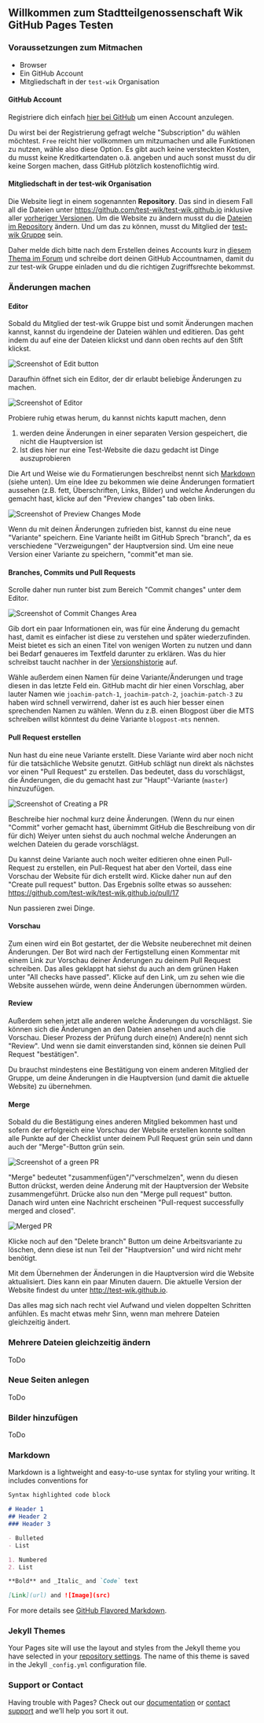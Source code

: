 ## Willkommen zum Stadtteilgenossenschaft Wik GitHub Pages Testen

### Voraussetzungen zum Mitmachen

* Browser
* Ein GitHub Account
* Mitgliedschaft in der `test-wik` Organisation

#### GitHub Account
Registriere dich einfach [hier bei GitHub](https://github.com/join) um einen Account anzulegen. 

Du wirst bei der Registrierung gefragt welche "Subscription" du wählen möchtest. `Free` reicht hier vollkommen um mitzumachen und alle Funktionen zu nutzen, wähle also diese Option. Es gibt auch keine versteckten Kosten, du musst keine Kreditkartendaten o.ä. angeben und auch sonst musst du dir keine Sorgen machen, dass GitHub plötzlich kostenoflichtig wird.

#### Mitgliedschaft in der test-wik Organisation 
Die Website liegt in einem sogenannten **Repository**. Das sind in diesem Fall all die Dateien unter https://github.com/test-wik/test-wik.github.io inklusive aller [vorheriger Versionen](https://github.com/test-wik/test-wik.github.io/commits/master). Um die Website zu ändern musst du die [Dateien im Repository](https://github.com/test-wik/test-wik.github.io) ändern. Und um das zu können, musst du Mitglied der [test-wik Gruppe](https://github.com/orgs/test-wik/people) sein.

Daher melde dich bitte nach dem Erstellen deines Accounts kurz in [diesem Thema im Forum](https://forum.stadtteilgenossenschaft-wik.de/t/website-bauen-mit-github-pages-test/136) und schreibe dort deinen GitHub Accountnamen, damit du zur test-wik Gruppe einladen und du die richtigen Zugriffsrechte bekommst. 

### Änderungen machen

#### Editor

Sobald du Mitglied der test-wik Gruppe bist und somit Änderungen machen kannst, kannst du irgendeine der Dateien wählen und editieren. Das geht indem du auf eine der Dateien klickst und dann oben rechts auf den Stift klickst.

![Screenshot of Edit button](doc-images/edit-button.png)

Daraufhin öffnet sich ein Editor, der dir erlaubt beliebige Änderungen zu machen. 

![Screenshot of Editor](doc-images/editing-file.png)

Probiere ruhig etwas herum, du kannst nichts kaputt machen, denn

1. werden deine Änderungen in einer separaten Version gespeichert, die nicht die Hauptversion ist
2. Ist dies hier nur eine Test-Website die dazu gedacht ist Dinge auszuprobieren

Die Art und Weise wie du Formatierungen beschreibst nennt sich [Markdown](#markdown) (siehe unten). Um eine Idee zu bekommen wie deine Änderungen formatiert aussehen (z.B. fett, Überschriften, Links, Bilder) und welche Änderungen du gemacht hast, klicke auf den "Preview changes" tab oben links. 

![Screenshot of Preview Changes Mode](doc-images/preview-changes.png)

Wenn du mit deinen Änderungen zufrieden bist, kannst du eine neue "Variante" speichern. Eine Variante heißt im GitHub Sprech "branch", da es verschiedene "Verzweigungen" der Hauptversion sind. Um eine neue Version einer Variante zu speichern, "commit"et man sie. 

#### Branches, Commits und Pull Requests

Scrolle daher nun runter bist zum Bereich "Commit changes" unter dem Editor. 

![Screenshot of Commit Changes Area](doc-images/commit-changes.png)

Gib dort ein paar Informationen ein, was für eine Änderung du gemacht hast, damit es einfacher ist diese zu verstehen und später wiederzufinden. Meist bietet es sich an einen Titel von wenigen Worten zu nutzen und dann bei Bedarf genaueres im Textfeld darunter zu erklären. Was du hier schreibst taucht nachher in der [Versionshistorie](https://github.com/test-wik/test-wik.github.io/commits/master) auf.

Wähle außerdem einen Namen für deine Variante/Änderungen und trage diesen in das letzte Feld ein. GitHub macht dir hier einen Vorschlag, aber lauter Namen wie `joachim-patch-1`, `joachim-patch-2`, `joachim-patch-3` zu haben wird schnell verwirrend, daher ist es auch hier besser einen sprechenden Namen zu wählen. Wenn du z.B. einen Blogpost über die MTS schreiben willst könntest du deine Variante `blogpost-mts` nennen.


#### Pull Request erstellen

Nun hast du eine neue Variante erstellt. Diese Variante wird aber noch nicht für die tatsächliche Website genutzt. GitHub schlägt nun direkt als nächstes vor einen "Pull Request" zu erstellen. Das bedeutet, dass du vorschlägst, die Änderungen, die du gemacht hast zur "Haupt"-Variante (`master`) hinzuzufügen. 

![Screenshot of Creating a PR](doc-images/create-pr.png)

Beschreibe hier nochmal kurz deine Änderungen. (Wenn du nur einen "Commit" vorher gemacht hast, übernimmt GitHub die Beschreibung von dir für dich) Weiyer unten siehst du auch nochmal welche Änderungen an welchen Dateien du gerade vorschlägst.

Du kannst deine Variante auch noch weiter editieren ohne einen Pull-Request zu erstellen, ein Pull-Request hat aber den Vorteil, dass eine Vorschau der Website für dich erstellt wird. Klicke daher nun auf den "Create pull request" button. Das Ergebnis sollte etwas so aussehen: https://github.com/test-wik/test-wik.github.io/pull/17 

Nun passieren zwei Dinge. 

#### Vorschau
Zum einen wird ein Bot gestartet, der die Website neuberechnet mit deinen Änderungen. Der Bot wird nach der Fertigstellung einen Kommentar mit einem Link zur Vorschau deiner Änderungen zu deinem Pull Request schreiben. Das alles geklappt hat siehst du auch an dem grünen Haken unter "All checks have passed". Klicke auf den Link, um zu sehen wie die Website aussehen würde, wenn deine Änderungen übernommen würden. 

#### Review
Außerdem sehen jetzt alle anderen welche Änderungen du vorschlägst. Sie können sich die Änderungen an den Dateien ansehen und auch die Vorschau. Dieser Prozess der Prüfung durch eine(n) Andere(n) nennt sich "Review". Und wenn sie damit einverstanden sind, können sie deinen Pull Request "bestätigen".

Du brauchst mindestens eine Bestätigung von einem anderen Mitglied der Gruppe, um deine Änderungen in die Hauptversion (und damit die aktuelle Website) zu übernehmen.

#### Merge
Sobald du die Bestätigung eines anderen Mitglied bekommen hast und sofern der erfolgreich eine Vorschau der Website erstellen konnte sollten alle Punkte auf der Checklist unter deinem Pull Request grün sein und dann auch der "Merge"-Button grün sein.

![Screenshot of a green PR](doc-images/green-pr.png)

"Merge" bedeutet "zusammenfügen"/"verschmelzen", wenn du diesen Button drückst, werden deine Änderung mit der Hauptversion der Website zusammengeführt. Drücke also nun den "Merge pull request" button. Danach wird unten eine Nachricht erscheinen "Pull-request successfully merged and closed".

![Merged PR](doc-images/pr-merged.png)

Klicke noch auf den "Delete branch" Button um deine Arbeitsvariante zu löschen, denn diese ist nun Teil der "Hauptversion" und wird nicht mehr benötigt. 

Mit dem Übernehmen der Änderungen in die Hauptversion wird die Website aktualisiert. Dies kann ein paar Minuten dauern. Die aktuelle Version der Website findest du unter http://test-wik.github.io.

Das alles mag sich nach recht viel Aufwand und vielen doppelten Schritten anfühlen. Es macht etwas mehr Sinn, wenn man mehrere Dateien gleichzeitig ändert.

### Mehrere Dateien gleichzeitig ändern

ToDo

### Neue Seiten anlegen

ToDo

### Bilder hinzufügen

ToDo

### Markdown

Markdown is a lightweight and easy-to-use syntax for styling your writing. It includes conventions for

```markdown
Syntax highlighted code block

# Header 1
## Header 2
### Header 3

- Bulleted
- List

1. Numbered
2. List

**Bold** and _Italic_ and `Code` text

[Link](url) and ![Image](src)
```

For more details see [GitHub Flavored Markdown](https://guides.github.com/features/mastering-markdown/).

### Jekyll Themes

Your Pages site will use the layout and styles from the Jekyll theme you have selected in your [repository settings](https://github.com/test-wik/test-wik.github.io/settings). The name of this theme is saved in the Jekyll `_config.yml` configuration file.

### Support or Contact

Having trouble with Pages? Check out our [documentation](https://help.github.com/categories/github-pages-basics/) or [contact support](https://github.com/contact) and we’ll help you sort it out.
